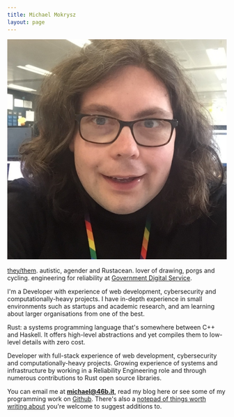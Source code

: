 ```yaml
---
title: Michael Mokrysz
layout: page
---
```

<div>
  <img class="avatar botspace" src="/assets/avatar.png">
  <p class="intro"><a href="http://my.pronoun.is/they">they/them</a>. autistic, agender and Rustacean. lover of drawing, porgs and cycling. engineering for reliability at <a href="https://gds.blog.gov.uk">Government Digital Service</a>.</p>
</div>

I'm a Developer with experience of web development, cybersecurity and computationally-heavy projects. I have in-depth experience in small environments such as startups and academic research, and am learning about larger organisations from one of the best.

Rust: a systems programming language that's somewhere between C++ and Haskell. It offers high-level abstractions and yet compiles them to low-level details with zero cost.

Developer with full-stack experience of web development, cybersecurity and computationally-heavy projects. Growing experience of systems and infrastructure by working in a Reliability Engineering role and through numerous contributions to Rust open source libraries.

<!-- Some years ago I participated in and won quite a few open data hackdays. This led to a front-page feature in [The Observer](https://www.theguardian.com/education/2012/mar/31/young-coders-ideas-for-change). Shortly after that I led development at a Y Combinator startup working on simple in-browser modelling for 3D Printing, such as with our early prototype [Cookie Caster](http://www.cookiecaster.com). Our former CEO [Nemil's blog](https://www.nemil.com/musings/) is a fantastic read. -->

<!-- After Dreamforge I took a bit of a break and went back to <a href="https://46b.it/wiki/york/">York</a> to finish my degree. There I helped run the [Swing Dance Society](http://www.yorkvision.co.uk/sport/spotlight-swing-dance-society/30/04/2014), [HackSoc](https://www.hacksoc.org/) and ShockSoc. I wrote a few data and analysis pieces for [Nouse](http://www.nouse.co.uk/2017/02/18/battle-of-the-colleges-whos-got-the-bnocs/), built a [campus bus aggregator](http://uoyb.us) and helped built a set for the amateur dramatic society. I also studied MEng Computer Science and got a 1st on a project extrapolating short videos and timelapses to predict the future… it was nearly as cool as it sounds. -->

<!-- As a member of the [Open Rights Group](https://www.openrightsgroup.org), the [Long Now Foundation](http://longnow.org) and someone interested in [Effective Altruism](https://www.effectivealtruism.org) I believe in internet freedom, strong civil liberties and sustainable growth. I'm concerned by [ongoing misrepresentation of free-speech](https://www.facebook.com/photo.php?fbid=1257833534308290&set=a.147155018709486.33009.100002449667634) and very much [favour increasing diversity in Software Engineering](https://sites.google.com/a/yusu.org/swey/). -->

You can email me at **[michael@46b.it](mailto:michael@46b.it)**, read my blog here or see some of my programming work on [Github](https://github.com/46bit). There's also a [notepad of things worth writing about](/notepad) you're welcome to suggest additions to.
